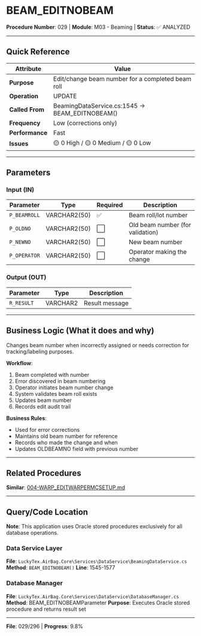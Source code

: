 # BEAM_EDITNOBEAM

**Procedure Number**: 029 | **Module**: M03 - Beaming | **Status**: ✅ ANALYZED

---

## Quick Reference

| Attribute | Value |
|-----------|-------|
| **Purpose** | Edit/change beam number for a completed beam roll |
| **Operation** | UPDATE |
| **Called From** | BeamingDataService.cs:1545 → BEAM_EDITNOBEAM() |
| **Frequency** | Low (corrections only) |
| **Performance** | Fast |
| **Issues** | 🟡 0 High / 🟡 0 Medium / 🟡 0 Low |

---

## Parameters

### Input (IN)

| Parameter | Type | Required | Description |
|-----------|------|----------|-------------|
| `P_BEAMROLL` | VARCHAR2(50) | ✅ | Beam roll/lot number |
| `P_OLDNO` | VARCHAR2(50) | ⬜ | Old beam number (for validation) |
| `P_NEWNO` | VARCHAR2(50) | ⬜ | New beam number |
| `P_OPERATOR` | VARCHAR2(50) | ⬜ | Operator making the change |

### Output (OUT)

| Parameter | Type | Description |
|-----------|------|-------------|
| `R_RESULT` | VARCHAR2 | Result message |

---

## Business Logic (What it does and why)

Changes beam number when incorrectly assigned or needs correction for tracking/labeling purposes.

**Workflow**:
1. Beam completed with number
2. Error discovered in beam numbering
3. Operator initiates beam number change
4. System validates beam roll exists
5. Updates beam number
6. Records edit audit trail

**Business Rules**:
- Used for error corrections
- Maintains old beam number for reference
- Records who made the change and when
- Updates OLDBEAMNO field with previous number

---

## Related Procedures

**Similar**: [004-WARP_EDITWARPERMCSETUP.md](../02_Warping/004-WARP_EDITWARPERMCSETUP.md)

---

## Query/Code Location

**Note**: This application uses Oracle stored procedures exclusively for all database operations.

### Data Service Layer
**File**: `LuckyTex.AirBag.Core\Services\DataService\BeamingDataService.cs`
**Method**: `BEAM_EDITNOBEAM()`
**Line**: 1545-1577

### Database Manager
**File**: `LuckyTex.AirBag.Core\Services\DataService\DatabaseManager.cs`
**Method**: BEAM_EDITNOBEAMParameter
**Purpose**: Executes Oracle stored procedure and returns result set

---

**File**: 029/296 | **Progress**: 9.8%
